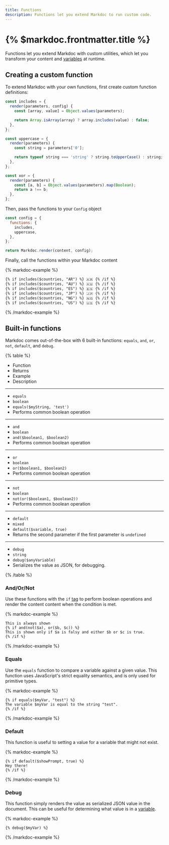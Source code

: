 ```yaml
---
title: Functions
description: Functions let you extend Markdoc to run custom code.
---
```


# {% $markdoc.frontmatter.title %}

Functions let you extend Markdoc with custom utilities, which let you transform your content and [variables](/docs/syntax#variables) at runtime.

## Creating a custom function

To extend Markdoc with your own functions, first create custom function definitions:

```js
const includes = {
  render(parameters, config) {
    const [array, value] = Object.values(parameters);

    return Array.isArray(array) ? array.includes(value) : false;
  },
};

const uppercase = {
  render(parameters) {
    const string = parameters['0'];

    return typeof string === 'string' ? string.toUpperCase() : string;
  },
};

const xor = {
  render(parameters) {
    const [a, b] = Object.values(parameters).map(Boolean);
    return a !== b;
  },
};
```

Then, pass the functions to your `Config` object

```js
const config = {
  functions: {
    includes,
    uppercase,
  },
};

return Markdoc.render(content, config);
```

Finally, call the functions within your Markdoc content

{% markdoc-example %}

```md
{% if includes($countries, "AR") %} 🇦🇷 {% /if %}
{% if includes($countries, "AU") %} 🇦🇺 {% /if %}
{% if includes($countries, "ES") %} 🇪🇸 {% /if %}
{% if includes($countries, "JP") %} 🇯🇵 {% /if %}
{% if includes($countries, "NG") %} 🇳🇬 {% /if %}
{% if includes($countries, "US") %} 🇺🇸 {% /if %}
```

{% /markdoc-example %}

## Built-in functions

Markdoc comes out-of-the-box with 6 built-in functions: `equals`, `and`, `or`, `not`, `default`, and `debug`.

{% table %}

- Function
- Returns
- Example
- Description

---

- `equals`
- `boolean`
- `equals($myString, 'test')`
- Performs common boolean operation

---

- `and`
- `boolean`
- `and($boolean1, $boolean2)`
- Performs common boolean operation

---

- `or`
- `boolean`
- `or($boolean1, $boolean2)`
- Performs common boolean operation

---

- `not`
- `boolean`
- `not(or($boolean1, $boolean2))`
- Performs common boolean operation

---

- `default`
- `mixed`
- `default($variable, true)`
- Returns the second parameter if the first parameter is `undefined`

---

- `debug`
- `string`
- `debug($anyVariable)`
- Serializes the value as JSON, for debugging.

{% /table %}

### And/Or/Not

Use these functions with the `if` [tag](/docs/tags) to perform boolean operations and render the content content when the condition is met.

{% markdoc-example %}

```
This is always shown
{% if and(not($a), or($b, $c)) %}
This is shown only if $a is falsy and either $b or $c is true.
{% /if %}
```

{% /markdoc-example %}

### Equals

Use the `equals` function to compare a variable against a given value. This function uses JavaScript's strict equality semantics, and is only used for primitive types.

{% markdoc-example %}

```
{% if equals($myVar, "test") %}
The variable $myVar is equal to the string "test".
{% /if %}
```

{% /markdoc-example %}

### Default

This function is useful to setting a value for a variable that might not exist.

{% markdoc-example %}

```
{% if default($showPrompt, true) %}
Hey there!
{% /if %}
```

{% /markdoc-example %}

### Debug

This function simply renders the value as serialized JSON value in the document. This can be useful for determining what value is in a [variable](/docs/syntax#variables).

{% markdoc-example %}

```
{% debug($myVar) %}
```

{% /markdoc-example %}
